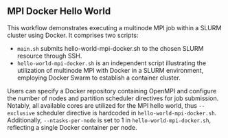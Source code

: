 ## MPI Docker Hello World
This workflow demonstrates executing a multinode MPI job within a SLURM cluster using Docker. It comprises two scripts: 
- `main.sh` submits hello-world-mpi-docker.sh to the chosen SLURM resource through SSH. 
- `hello-world-mpi-docker.sh` is an independent script illustrating the utilization of multinode MPI with Docker in a SLURM environment, employing Docker Swarm to establish a container cluster.

Users can specify a Docker repository containing OpenMPI and configure the number of nodes and partition scheduler directives for job submission. Notably, all available cores are utilized for the MPI hello world, thus `--exclusive` scheduler directive is hardcoded in `hello-world-mpi-docker.sh`. Additionally, `--ntasks-per-node` is set to 1 in `hello-world-mpi-docker.sh`, reflecting a single Docker container per node.